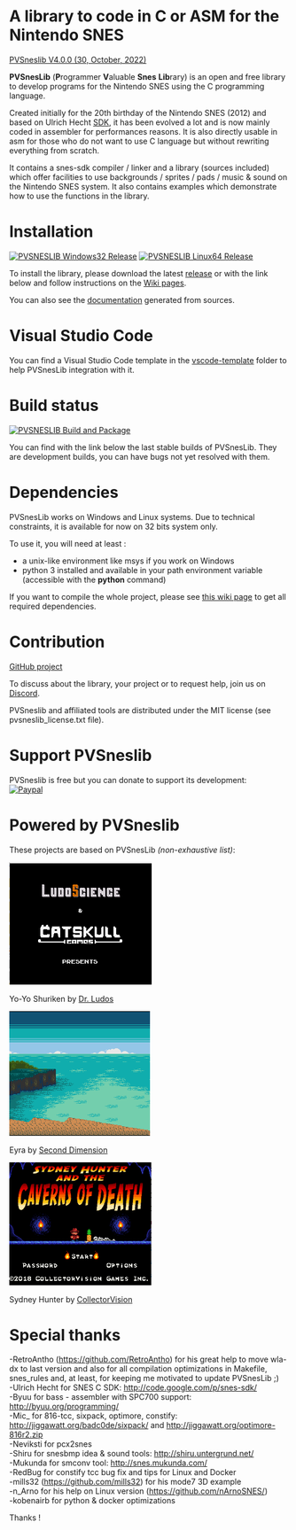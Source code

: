 # A library to code in C or ASM for the Nintendo SNES #

[PVSneslib V4.0.0 (30, October, 2022) ](http://www.portabledev.com/jeux/supernes/pvsneslib/)

**PVSnesLib** (**P**rogrammer **V**aluable **Snes** **Lib**rary) is an open and free library to develop programs for the Nintendo SNES using the C programming language.

Created initially for the 20th birthday of the Nintendo SNES (2012) and based on Ulrich Hecht [SDK](http://code.google.com/p/snes-sdk/), it has been evolved a lot and is now mainly coded in assembler for performances reasons. It is also directly usable in asm for those who do not want to use C language but without rewriting everything from scratch.

It contains a snes-sdk compiler / linker and a library (sources included) which offer facilities to use backgrounds / sprites / pads / music & sound on the Nintendo SNES system. 
It also contains examples which demonstrate how to use the functions in the library.  

# Installation #
<a href="https://github.com/alekmaul/pvsneslib/releases/download/latest/pvsneslib_32b_windows.zip"><img src="https://img.shields.io/badge/release-windows32-green?style=flat&logo=github" alt="PVSNESLIB Windows32 Release"></a> 
<a href="https://github.com/alekmaul/pvsneslib/releases/download/latest/pvsneslib_32b_ubuntu.zip"><img src="https://img.shields.io/badge/release-linux-orange?style=flat&logo=github" alt="PVSNESLIB Linux64 Release"></a>

To install the library, please download the latest [release](https://github.com/alekmaul/pvsneslib/releases/latest) or with the link below and follow instructions on the [Wiki pages](https://github.com/alekmaul/pvsneslib/wiki).

You can also see the [documentation](https://alekmaul.github.io/pvsneslib/) generated from sources.

# Visual Studio Code #

You can find a Visual Studio Code template in the [vscode-template](https://github.com/alekmaul/pvsneslib/tree/master/vscode-template) folder to help PVSnesLib integration with it.

# Build status #

[![PVSNESLIB Build and Package](https://github.com/alekmaul/pvsneslib/actions/workflows/pvsneslib_build_package.yml/badge.svg?branch=develop)](https://github.com/alekmaul/pvsneslib/actions/workflows/pvsneslib_build_package.yml)

You can find with the link below the last stable builds of PVSnesLib. They are development builds, you can have bugs not yet resolved with them.

# Dependencies #

PVSnesLib works on Windows and Linux systems.
Due to technical constraints, it is available for now on 32 bits system only.

To use it, you will need at least :

- a unix-like environment like msys if you work on Windows
- python 3 installed and available in your path environment variable (accessible with the **python** command)

If you want to compile the whole project, please see [this wiki page](https://github.com/alekmaul/pvsneslib/wiki/Compiling-from-sources) to get all required dependencies.

# Contribution #

[GitHub project](https://github.com/alekmaul/pvsneslib)

To discuss about the library, your project or to request help, join us on [Discord](https://discord.gg/DzEFnhB).

PVSneslib and affiliated tools are distributed under the MIT license (see pvsneslib_license.txt file).

# Support PVSneslib #

PVSneslib is free but you can donate to support its development:<br>
[![Paypal](https://www.paypalobjects.com/fr_FR/FR/i/btn/x-click-but04.gif)](https://www.paypal.com/cgi-bin/webscr?cmd=_s-xclick&hosted_button_id=Y5USKF23DQVLC)

# Powered by PVSneslib #

These projects are based on PVSnesLib _(non-exhaustive list)_:

![alt text](pvsneslib/docs/images/yoyoshuriken.gif)
 
Yo-Yo Shuriken by [Dr. Ludos](https://drludos.itch.io/yo-yo-shuriken)

![alt text](pvsneslib/docs/images/eyra.gif)
 
Eyra by [Second Dimension](https://www.second-dimension.com/store/eyra-the-crow-maiden-snes)

![alt text](pvsneslib/docs/images/sydneycod.gif)
 
Sydney Hunter by [CollectorVision](https://collectorvision.com/store/shop/snes/snes-sydney-hunter-the-caverns-of-death-pal/)


# Special thanks #

-RetroAntho (https://github.com/RetroAntho) for his great help to move wla-dx to last version and also for all compilation optimizations in Makefile, snes_rules and, at least, for keeping me motivated to update PVSnesLib ;)  
-Ulrich Hecht for SNES C SDK: http://code.google.com/p/snes-sdk/  
-Byuu for bass - assembler with SPC700 support: http://byuu.org/programming/  
-Mic_ for 816-tcc, sixpack, optimore, constify: http://jiggawatt.org/badc0de/sixpack/ and http://jiggawatt.org/optimore-816r2.zip  
-Neviksti for pcx2snes  
-Shiru for snesbmp idea & sound tools: http://shiru.untergrund.net/  
-Mukunda for smconv tool: http://snes.mukunda.com/  
-RedBug for constify tcc bug fix and tips for Linux and Docker  
-mills32 (https://github.com/mills32) for his mode7 3D example  
-n_Arno for his help on Linux version (https://github.com/nArnoSNES/)  
-kobenairb for python & docker optimizations
  
Thanks !
